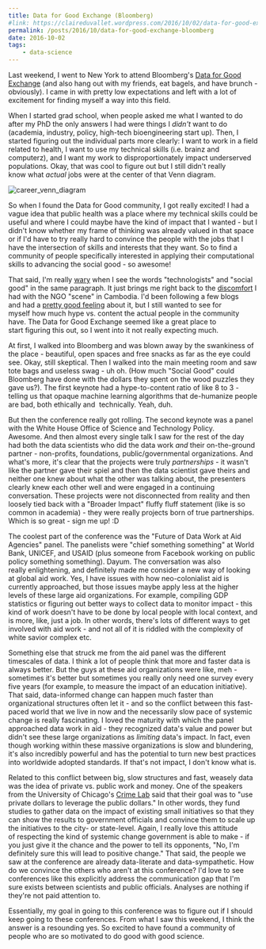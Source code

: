 ```yaml
---
title: Data for Good Exchange (Bloomberg)
#link: https://claireduvallet.wordpress.com/2016/10/02/data-for-good-exchange-bloomberg/
permalink: /posts/2016/10/data-for-good-exchange-bloomberg
date: 2016-10-02
tags:
    - data-science
---
```



Last weekend, I went to New York to attend Bloomberg's [Data for Good Exchange](https://www.bloomberg.com/company/d4gx/) (and also hang out with my friends, eat bagels, and have brunch - obviously). I came in with pretty low expectations and left with a lot of excitement for finding myself a way into this field.

When I started grad school, when people asked me what I wanted to do after my PhD the only answers I had were things I _didn't_ want to do (academia, industry, policy, high-tech bioengineering start up). Then, I started figuring out the individual parts more clearly: I want to work in a field related to health, I want to use my technical skills (i.e. brainz and computerz), and I want my work to disproportionately impact underserved populations. Okay, that was cool to figure out but I still didn't really know what _actual_ jobs were at the center of that Venn diagram.

![career_venn_diagram](career_venn_diagram.png)

So when I found the Data for Good community, I got really excited! I had a vague idea that public health was a place where my technical skills could be useful and where I could maybe have the kind of impact that I wanted - but I didn't know whether my frame of thinking was already valued in that space or if I'd have to try really hard to convince the people with the jobs that I have the intersection of skills and interests that they want. So to find a community of people specifically interested in applying their computational skills to advancing the social good - so awesome!  

That said, I'm really [wary](https://medium.com/the-development-set/silicon-valley-s-unchecked-arrogance-d86cbb8db52#.dtiau52ba) when I see the words "technologists" and "social good" in the same paragraph. It just brings me right back to the [discomfort](https://newrepublic.com/article/120178/problem-international-development-and-plan-fix-it) I had with the NGO "scene" in Cambodia. I'd been following a few blogs and had a [pretty good feeling](https://dssg.uchicago.edu/2016/08/18/the-real-world-dssg/) about it, but I still wanted to see for myself how much hype vs. content the actual people in the community have. The Data for Good Exchange seemed like a great place to start figuring this out, so I went into it not really expecting much. 

At first, I walked into Bloomberg and was blown away by the swankiness of the place - beautiful, open spaces and free snacks as far as the eye could see. Okay, still skeptical. Then I walked into the main meeting room and saw tote bags and useless swag - uh oh. (How much "Social Good" could Bloomberg have done with the dollars they spent on the wood puzzles they gave us?). The first keynote had a hype-to-content ratio of like 8 to 3 - telling us that opaque machine learning algorithms that de-humanize people are bad, both ethically and  technically. Yeah, duh.

But then the conference really got rolling. The second keynote was a panel with the White House Office of Science and Technology Policy. Awesome. And then almost every single talk I saw for the rest of the day had both the data scientists who did the data work _and_ their on-the-ground partner - non-profits, foundations, public/governmental organizations. And what's more, it's clear that the projects were truly _partnerships_ - it wasn't like the partner gave their spiel and then the data scientist gave theirs and neither one knew about what the other was talking about, the presenters clearly knew each other well and were engaged in a continuing conversation. These projects were not disconnected from reality and then loosely tied back with a "Broader Impact" fluffy fluff statement (like is so common in academia) - they were really projects born of true partnerships. Which is so great - sign me up! :D

The coolest part of the conference was the "Future of Data Work at Aid Agencies" panel. The panelists were "chief something something" at World Bank, UNICEF, and USAID (plus someone from Facebook working on public policy something something). Dayum. The conversation was also really enlightening, and definitely made me consider a new way of looking at global aid work. Yes, I have issues with how neo-colonialist aid is currently approached, but those issues maybe apply less at the higher levels of these large aid organizations. For example, compiling GDP statistics or figuring out better ways to collect data to monitor impact - this kind of work doesn't have to be done by local people with local context, and is more, like, just a job. In other words, there's lots of different ways to get involved with aid work - and not all of it is riddled with the complexity of white savior complex etc.

Something else that struck me from the aid panel was the different timescales of data. I think a lot of people think that more and faster data is always better. But the guys at these aid organizations were like, meh - sometimes it's better but sometimes you really only need one survey every five years (for example, to measure the impact of an education initiative). That said, data-informed change can happen much faster than organizational structures often let it - and so the conflict between this fast-paced world that we live in now and the necessarily slow pace of systemic change is really fascinating. I loved the maturity with which the panel approached data work in aid - they recognized data's value and power but didn't see these large organizations as _limiting_ data's impact. In fact, even though working within these massive organizations is slow and blundering, it's also incredibly powerful and has the potential to turn new best practices into worldwide adopted standards. If that's not impact, I don't know what is.

Related to this conflict between big, slow structures and fast, weasely data was the idea of private vs. public work and money. One of the speakers from the University of Chicago's [Crime Lab](https://crimelab.uchicago.edu/) said that their goal was to "use private dollars to leverage the public dollars." In other words, they fund studies to gather data on the impact of existing small initiatives so that they can show the results to government officials and convince them to scale up the initiatives to the city- or state-level. Again, I really love this attitude of respecting the kind of systemic change government is able to make - if you just give it the chance and the power to tell its opponents, "No, I'm definitely sure this will lead to positive change." That said, the people we saw at the conference are already data-literate and data-sympathetic. How do we convince the others who aren't at this conference? I'd love to see conferences like this explicitly address the communication gap that I'm sure exists between scientists and public officials. Analyses are nothing if they're not paid attention to.

Essentially, my goal in going to this conference was to figure out if I should keep going to these conferences. From what I saw this weekend, I think the answer is a resounding yes. So excited to have found a community of people who are so motivated to do good with good science.
